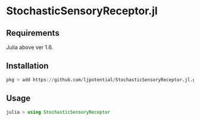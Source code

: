 # StochasticSensoryReceptor.jl

## Requirements
Julia above ver 1.6. 

## Installation
```julia
pkg > add https://github.com/ljpotential/StochasticSensoryReceptor.jl.git
```

## Usage
```julia
julia > using StochasticSensoryReceptor
```

